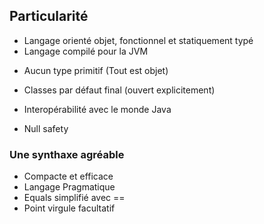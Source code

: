 ## Particularité

- Langage orienté objet, fonctionnel et statiquement typé
- Langage compilé pour la JVM
<!-- .element: class="fragment" -->
- Aucun type primitif (Tout est objet)
<!-- .element: class="fragment" -->
- Classes par défaut final (ouvert explicitement)
<!-- .element: class="fragment" -->
- Interopérabilité avec le monde Java
<!-- .element: class="fragment" -->
- Null safety
<!-- .element: class="fragment" -->


### Une synthaxe agréable

- Compacte et efficace
- Langage Pragmatique
- Equals simplifié avec ==
- Point virgule facultatif
